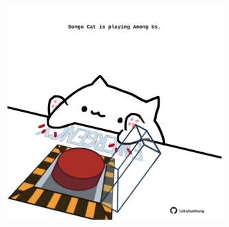 <!-- built at 04/07/2023, 12:01:17 UTC -->
<p align="center">
  <img width="500" height="500" src="./ReadmeImage.svg">
</p>
